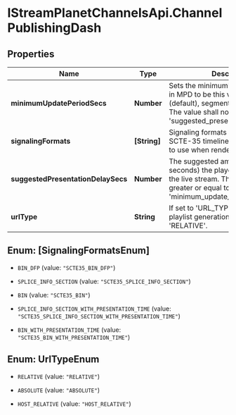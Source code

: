 # IStreamPlanetChannelsApi.ChannelPublishingDash

## Properties

Name | Type | Description | Notes
------------ | ------------- | ------------- | -------------
**minimumUpdatePeriodSecs** | **Number** | Sets the minimumUpdatePeriod field in MPD to be this value. If set to 0 (default), segment duration is used. The value shall not exceed the &#39;suggested_presentation_delay_secs&#39;. | [optional] 
**signalingFormats** | **[String]** | Signaling formats specifies which SCTE-35 timeline marker formatting to use when rendering playlists. | [optional] 
**suggestedPresentationDelaySecs** | **Number** | The suggested amount of time (in seconds) the player should be behind the live stream. This value must be greater or equal to &#39;minimum_update_period_secs&#39;. | [optional] 
**urlType** | **String** | If set to &#39;URL_TYPE_UNDEFINED&#39; playlist generation will use &#39;RELATIVE&#39;. | [optional] 



## Enum: [SignalingFormatsEnum]


* `BIN_DFP` (value: `"SCTE35_BIN_DFP"`)

* `SPLICE_INFO_SECTION` (value: `"SCTE35_SPLICE_INFO_SECTION"`)

* `BIN` (value: `"SCTE35_BIN"`)

* `SPLICE_INFO_SECTION_WITH_PRESENTATION_TIME` (value: `"SCTE35_SPLICE_INFO_SECTION_WITH_PRESENTATION_TIME"`)

* `BIN_WITH_PRESENTATION_TIME` (value: `"SCTE35_BIN_WITH_PRESENTATION_TIME"`)





## Enum: UrlTypeEnum


* `RELATIVE` (value: `"RELATIVE"`)

* `ABSOLUTE` (value: `"ABSOLUTE"`)

* `HOST_RELATIVE` (value: `"HOST_RELATIVE"`)




